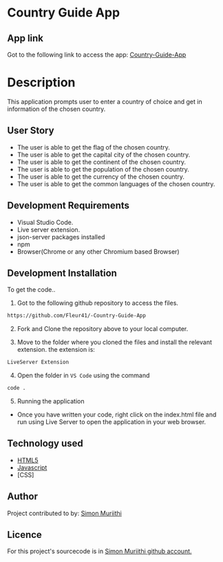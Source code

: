 # Country Guide App

## App link
Got to the following link to access the app:
 [Country-Guide-App](https://fleur41.github.io/Country-Guide-App/)

# Description
This application prompts user to enter a country of choice and get in information of the chosen country.


## User Story
- The user is able to get the flag of the chosen country.
- The user is able to get the capital city of the chosen country. 
- The user is able to get the continent of the chosen country.
- The user is able to get the population of the chosen country.
- The user is able to get the currency of the chosen country.
- The user is able to get the common languages of the chosen country.
## Development Requirements

- Visual Studio Code.
- Live server extension.
- json-server packages installed 
- npm 
- Browser(Chrome or any other Chromium based Browser)

## Development Installation

To get the code..

1. Got to the following github repository to access the files.
```bash
https://github.com/Fleur41/-Country-Guide-App
```

2. Fork and Clone the repository above to your local computer.


3. Move to the folder where you cloned the files and install the relevant extension. the extension is:

```bash
LiveServer Extension
```
4. Open the folder in `VS Code` using the command 
```bash
code .
```
5. Running the application

- Once you have written your code, right click on the index.html file and run using Live Server to open the application in your web browser.


## Technology used

- [HTML5](https://www.python.org/)
- [Javascript](https://heroku.com)
- [CSS]

## Author
Project contributed to by:
 [Simon Muriithi](https://github.com/Fleur41/)

## Licence
For this project's sourcecode is in [Simon Muriithi github  account.](https://github.com/Fleur41/)

